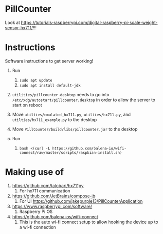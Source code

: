 # PillCounter

Look at https://tutorials-raspberrypi.com/digital-raspberry-pi-scale-weight-sensor-hx711/!!!

# Instructions

Software instructions to get server working!

1. Run
   1. `sudo apt update`
   2. `sudo apt install default-jdk`

2. `utilities/pillcounter.desktop` needs to go into
   `/etc/xdg/autostart/pillcounter.desktop`
   in order to allow the server to start on reboot

3. Move `utilties/emulated_hx711.py`, `utilties/hx711.py`, and `utilties/hx711_example.py`
   to the desktop

4. Move `PillCounter/build/libs/pillcounter.jar` to the desktop

5. Run
   1. `bash <(curl -L https://github.com/balena-io/wifi-connect/raw/master/scripts/raspbian-install.sh)`

# Making use of

1. https://github.com/tatobari/hx711py
    1. For hx711 communication
2. https://github.com/JetBrains/compose-jb
    1. For UI https://github.com/jakepurple13/PillCounterApplication
3. https://www.raspberrypi.com/software/
   1. Raspberry Pi OS
4. https://github.com/balena-os/wifi-connect
   1. This is the auto wi-fi connect setup to allow hooking the device up to a wi-fi connection
